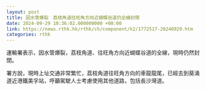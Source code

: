 ```yaml
---
layout: post
title: 因水管爆裂　荔枝角道往旺角方向近蝴蝶谷道仍全線封閉
date: 2024-09-29 10:36:02.000000000 +08:00
link: https://news.rthk.hk/rthk/ch/component/k2/1772517-20240929.htm
categories: rthk
---
```


運輸署表示，因水管爆裂，荔枝角道、往旺角方向近蝴蝶谷道的全線，現時仍然封閉。

署方說，現時上址交通非常繁忙，荔枝角道往旺角方向的車龍龍尾，已經去到葵涌道近港鐵美孚站，呼籲駕駛人士考慮使用其他道路，包括長沙灣道。
